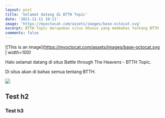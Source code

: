 ```yaml
---
layout: post
title: 'Selamat datang di BTTH Topic'
date: '2021-11-11 10:11'
image: 'https://myoctocat.com/assets/images/base-octocat.svg'
excerpt: BTTH Topic merupakan situs khusus yang membahas tentang BTTH
comments: false
---
```


![This is an image](https://myoctocat.com/assets/images/base-octocat.svg | width=100)

Halo selamat datang di situs Battle through The Heavens - BTTH Topic.

Di situs akan di bahas semua tentang BTTH. 

<img loading="lazy" src="https://blogger.googleusercontent.com/img/b/R29vZ2xl/AVvXsEgdzHx-sDHWkdUZvVsLbu9LBomn83fNik638b-C2OW9Jn7f1czi-1ODr-3sC573VqB8ovogsmLwB8zlcBotr1QIvWIyEntaeBlLJFRxC96p-KeSIW8ro0xHPEHVp2Q4VNcAxbclvPbO6zgkJUJG9eSfta_a_dHLhpWjfuOS9TBhvTYGC5fNiJCwzQ0Qyw/s1600/junjiuling-min.jpg"/>

## Test h2

### Test h3
